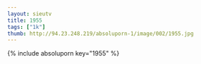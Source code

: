 ```yaml
--- 
layout: sieutv
title: 1955
tags: ["1k"]
thumb: http://94.23.248.219/absoluporn-1/image/002/1955.jpg
---
```

{% include absoluporn key="1955" %} 
